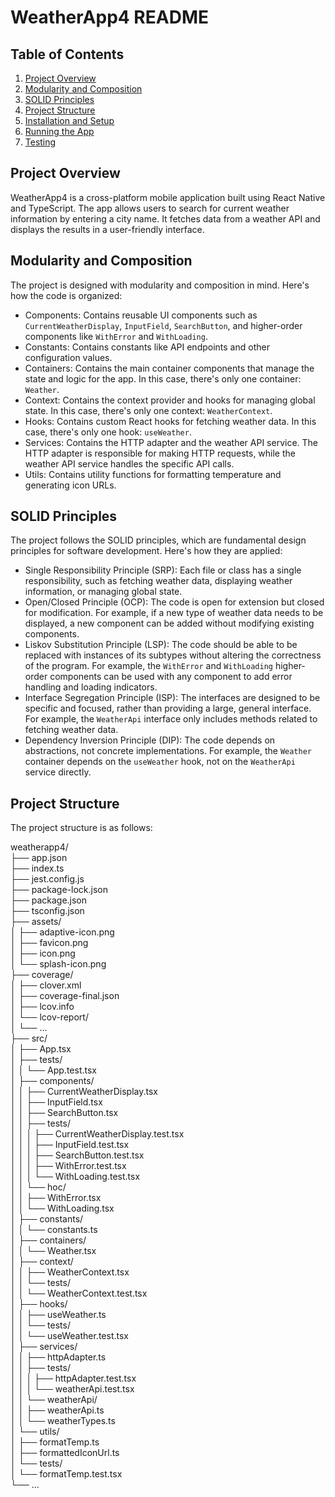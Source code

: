 # WeatherApp4 README

## Table of Contents

1. [Project Overview](#project-overview)
2. [Modularity and Composition](#modularity-and-composition)
3. [SOLID Principles](#solid-principles)
4. [Project Structure](#project-structure)
5. [Installation and Setup](#installation-and-setup)
6. [Running the App](#running-the-app)
7. [Testing](#testing)

## Project Overview

WeatherApp4 is a cross-platform mobile application built using React Native and TypeScript. The app allows users to search for current weather information by entering a city name. It fetches data from a weather API and displays the results in a user-friendly interface.

## Modularity and Composition

The project is designed with modularity and composition in mind. Here's how the code is organized:

- Components: Contains reusable UI components such as `CurrentWeatherDisplay`, `InputField`, `SearchButton`, and higher-order components like `WithError` and `WithLoading`.
- Constants: Contains constants like API endpoints and other configuration values.
- Containers: Contains the main container components that manage the state and logic for the app. In this case, there's only one container: `Weather`.
- Context: Contains the context provider and hooks for managing global state. In this case, there's only one context: `WeatherContext`.
- Hooks: Contains custom React hooks for fetching weather data. In this case, there's only one hook: `useWeather`.
- Services: Contains the HTTP adapter and the weather API service. The HTTP adapter is responsible for making HTTP requests, while the weather API service handles the specific API calls.
- Utils: Contains utility functions for formatting temperature and generating icon URLs.

## SOLID Principles

The project follows the SOLID principles, which are fundamental design principles for software development. Here's how they are applied:

- Single Responsibility Principle (SRP): Each file or class has a single responsibility, such as fetching weather data, displaying weather information, or managing global state.
- Open/Closed Principle (OCP): The code is open for extension but closed for modification. For example, if a new type of weather data needs to be displayed, a new component can be added without modifying existing components.
- Liskov Substitution Principle (LSP): The code should be able to be replaced with instances of its subtypes without altering the correctness of the program. For example, the `WithError` and `WithLoading` higher-order components can be used with any component to add error handling and loading indicators.
- Interface Segregation Principle (ISP): The interfaces are designed to be specific and focused, rather than providing a large, general interface. For example, the `WeatherApi` interface only includes methods related to fetching weather data.
- Dependency Inversion Principle (DIP): The code depends on abstractions, not concrete implementations. For example, the `Weather` container depends on the `useWeather` hook, not on the `WeatherApi` service directly.
  
## Project Structure  
  
The project structure is as follows:  


weatherapp4/  
├── app.json  
├── index.ts  
├── jest.config.js  
├── package-lock.json  
├── package.json  
├── tsconfig.json  
├── assets/  
│   ├── adaptive-icon.png  
│   ├── favicon.png  
│   ├── icon.png  
│   └── splash-icon.png  
├── coverage/  
│   ├── clover.xml  
│   ├── coverage-final.json  
│   ├── lcov.info  
│   └── lcov-report/  
│       └── ...  
├── src/  
│   ├── App.tsx  
│   ├── tests/  
│   │   └── App.test.tsx  
│   ├── components/  
│   │   ├── CurrentWeatherDisplay.tsx  
│   │   ├── InputField.tsx  
│   │   ├── SearchButton.tsx  
│   │   ├── tests/  
│   │   │   ├── CurrentWeatherDisplay.test.tsx  
│   │   │   ├── InputField.test.tsx  
│   │   │   ├── SearchButton.test.tsx  
│   │   │   ├── WithError.test.tsx  
│   │   │   └── WithLoading.test.tsx  
│   │   └── hoc/  
│   │       ├── WithError.tsx  
│   │       └── WithLoading.tsx  
│   ├── constants/  
│   │   └── constants.ts  
│   ├── containers/  
│   │   └── Weather.tsx  
│   ├── context/  
│   │   ├── WeatherContext.tsx  
│   │   └── tests/  
│   │       └── WeatherContext.test.tsx  
│   ├── hooks/  
│   │   ├── useWeather.ts  
│   │   └── tests/  
│   │       └── useWeather.test.tsx  
│   ├── services/  
│   │   ├── httpAdapter.ts  
│   │   ├── tests/  
│   │   │   ├── httpAdapter.test.tsx  
│   │   │   └── weatherApi.test.tsx  
│   │   └── weatherApi/  
│   │       ├── weatherApi.ts  
│   │       └── weatherTypes.ts  
│   └── utils/  
│       ├── formatTemp.ts  
│       ├── formattedIconUrl.ts  
│       └── tests/  
│           └── formatTemp.test.tsx  
└── ...  
  
  